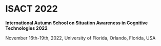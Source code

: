 # ISACT 2022
**International Autumn School on Situation Awareness in Cognitive Technologies 2022**

November 16th-19th, 2022, University of Florida, Orlando, Florida, USA
